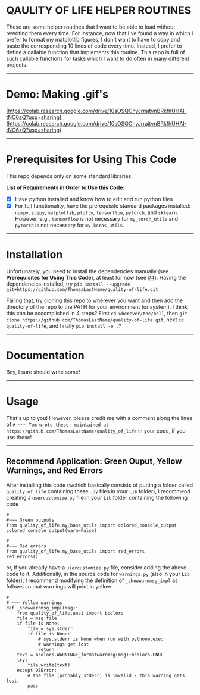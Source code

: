 # QAULITY OF LIFE HELPER ROUTINES
These are some helper routines that I want to be able to load without rewriting them every time. For instance, now that I've found a way in which I prefer to format my matplotlib figures, I don't want to have to copy and paste the corresponding 10 lines of code every time. Instead, I prefer to define a callable function that implements this routine. This repo is full of such callable functions for tasks which I want to do often in many different projects.


---

# Demo: Making .gif's

[https://colab.research.google.com/drive/10sOSQChyJrrajtvnBRkfhUHAI-tNO6zQ?usp=sharing](https://colab.research.google.com/drive/10sOSQChyJrrajtvnBRkfhUHAI-tNO6zQ?usp=sharing)

---

# Prerequisites for Using This Code
This repo depends only on some standard libraries.

**List of Requirements in Order to Use this Code:**
- [x] Have python installed and know how to edit and run python files
- [x] For full functionality, have the prerequisite standard packages installed: `numpy`, `scipy`, `matplotlib`, `plotly`, `tensorflow`, `pytorch`, and `sklearn`. However, e.g., `tensorflow` is not necessary for `my_torch_utils` and `pytorch` is not necessary for `my_keras_utils`.

---

# Installation

Unfortunately, you need to install the dependencies manually (see **Prerequisites for Using This Code**), at least for now (see [#4](https://github.com/ThomasLastName/quality-of-life/issues/4)). Having the dependencies installed, try `pip install --upgrade git+https://github.com/ThomasLastName/quality-of-life.git`

Failing that, try cloning this repo to wherever you want and then add the directory of the repo to the PATH for your environment (or system). I think this can be accomplished in 4 steps? First `cd wherever/the/hell`, then `git clone https://github.com/ThomasLastName/quality-of-life.git`, next `cd quality-of-life`, and finally `pip install -e .`?

---

# Documentation
Boy, I sure should write some!

---

# Usage
That's up to you! However, please credit me with a comment along the lines of `# ~~~ Tom wrote these; maintained at https://github.com/ThomasLastName/quality_of_life` in your code, if you use these!

---

## Recommend Application: Green Ouput, Yellow Warnings, and Red Errors
After installing this code (wchich basically consists of putting a folder called `quality_of_life` containing these `.py` files in your `Lib` folder), I recommend creating a `usercustomize.py` file in your `Lib` folder containing the following code
```
#
#~~~ Green outputs
from quality_of_life.my_base_utils import colored_console_output
colored_console_output(warn=False)

#
#~~~ Red errors
from quality_of_life.my_base_utils import red_errors
red_errors()
```

or, if you already have a `usercustomize.py` file, consider adding the above code to it. Additionally, in the source code for `warnings.py` (also in your `Lib` folder), I recommend modifying the definition of `_showwarnmsg_impl` as follows so that warnings will print in yellow

```
#
# ~~~ Yellow warnings
def _showwarnmsg_impl(msg):
    from quality_of_life.ansi import bcolors
    file = msg.file
    if file is None:
        file = sys.stderr
        if file is None:
            # sys.stderr is None when run with pythonw.exe:
            # warnings get lost
            return
    text = bcolors.WARNING+_formatwarnmsg(msg)+bcolors.ENDC
    try:
        file.write(text)
    except OSError:
        # the file (probably stderr) is invalid - this warning gets lost.
        pass
```
